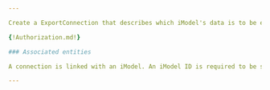 ```yaml
---

Create a ExportConnection that describes which iModel's data is to be exported.

{!Authorization.md!}

### Associated entities

A connection is linked with an iModel. An iModel ID is required to be set when creating a ExportConnection.

---
```

